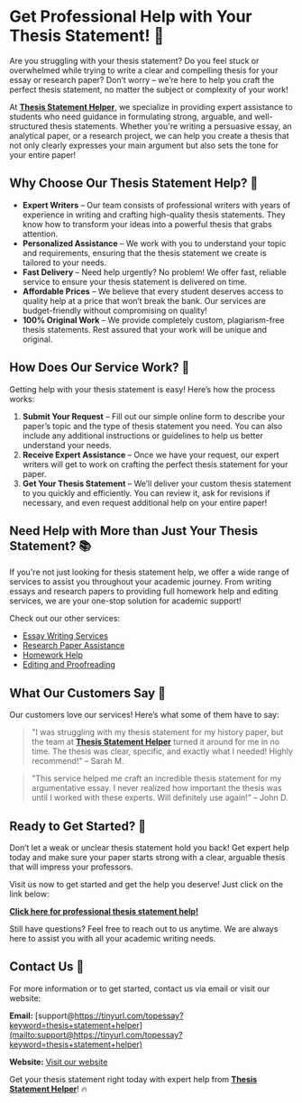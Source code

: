 # Get Professional Help with Your Thesis Statement! 📝

Are you struggling with your thesis statement? Do you feel stuck or overwhelmed while trying to write a clear and compelling thesis for your essay or research paper? Don’t worry – we’re here to help you craft the perfect thesis statement, no matter the subject or complexity of your work!

At **[Thesis Statement Helper](https://tinyurl.com/topessay?keyword=thesis+statement+helper)**, we specialize in providing expert assistance to students who need guidance in formulating strong, arguable, and well-structured thesis statements. Whether you're writing a persuasive essay, an analytical paper, or a research project, we can help you create a thesis that not only clearly expresses your main argument but also sets the tone for your entire paper!

## Why Choose Our Thesis Statement Help? 🤔

- **Expert Writers** – Our team consists of professional writers with years of experience in writing and crafting high-quality thesis statements. They know how to transform your ideas into a powerful thesis that grabs attention.
- **Personalized Assistance** – We work with you to understand your topic and requirements, ensuring that the thesis statement we create is tailored to your needs.
- **Fast Delivery** – Need help urgently? No problem! We offer fast, reliable service to ensure your thesis statement is delivered on time.
- **Affordable Prices** – We believe that every student deserves access to quality help at a price that won’t break the bank. Our services are budget-friendly without compromising on quality!
- **100% Original Work** – We provide completely custom, plagiarism-free thesis statements. Rest assured that your work will be unique and original.

## How Does Our Service Work? 🔧

Getting help with your thesis statement is easy! Here’s how the process works:

1. **Submit Your Request** – Fill out our simple online form to describe your paper’s topic and the type of thesis statement you need. You can also include any additional instructions or guidelines to help us better understand your needs.
2. **Receive Expert Assistance** – Once we have your request, our expert writers will get to work on crafting the perfect thesis statement for your paper.
3. **Get Your Thesis Statement** – We’ll deliver your custom thesis statement to you quickly and efficiently. You can review it, ask for revisions if necessary, and even request additional help on your entire paper!

## Need Help with More than Just Your Thesis Statement? 📚

If you're not just looking for thesis statement help, we offer a wide range of services to assist you throughout your academic journey. From writing essays and research papers to providing full homework help and editing services, we are your one-stop solution for academic support!

Check out our other services:

- [Essay Writing Services](https://tinyurl.com/topessay?keyword=thesis+statement+helper)
- [Research Paper Assistance](https://tinyurl.com/topessay?keyword=thesis+statement+helper)
- [Homework Help](https://tinyurl.com/topessay?keyword=thesis+statement+helper)
- [Editing and Proofreading](https://tinyurl.com/topessay?keyword=thesis+statement+helper)

## What Our Customers Say 💬

Our customers love our services! Here’s what some of them have to say:

> "I was struggling with my thesis statement for my history paper, but the team at **[Thesis Statement Helper](https://tinyurl.com/topessay?keyword=thesis+statement+helper)** turned it around for me in no time. The thesis was clear, specific, and exactly what I needed! Highly recommend!" – Sarah M.

> "This service helped me craft an incredible thesis statement for my argumentative essay. I never realized how important the thesis was until I worked with these experts. Will definitely use again!" – John D.

## Ready to Get Started? 🚀

Don’t let a weak or unclear thesis statement hold you back! Get expert help today and make sure your paper starts strong with a clear, arguable thesis that will impress your professors.

Visit us now to get started and get the help you deserve! Just click on the link below:

**[Click here for professional thesis statement help!](https://tinyurl.com/topessay?keyword=thesis+statement+helper)**

Still have questions? Feel free to reach out to us anytime. We are always here to assist you with all your academic writing needs.

## Contact Us 📧

For more information or to get started, contact us via email or visit our website:

**Email:** [support@https://tinyurl.com/topessay?keyword=thesis+statement+helper](mailto:support@https://tinyurl.com/topessay?keyword=thesis+statement+helper)

**Website:** [Visit our website](https://tinyurl.com/topessay?keyword=thesis+statement+helper)

Get your thesis statement right today with expert help from **[Thesis Statement Helper](https://tinyurl.com/topessay?keyword=thesis+statement+helper)**! 🔥
